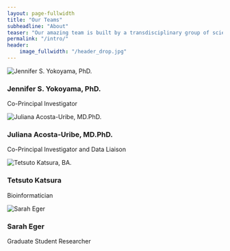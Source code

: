 ```yaml
---
layout: page-fullwidth
title: "Our Teams"
subheadline: "About"
teaser: "Our amazing team is built by a transdisciplinary group of scientists based at the University of California, San Francisco and University of California, Santa Barbara."
permalink: "/intro/"
header:
    image_fullwidth: "/header_drop.jpg"
---
```

<head>
    <link rel="stylesheet" href="{{ site.url }}{{ site.baseurl }}/assets/css/popups.css">
    <link rel="stylesheet" href="{{ site.url }}{{ site.baseurl }}/assets/css/customimg.css">
</head>

<div class="team-member">
    <div class="circle-container">
        <img class="team-img" src="{{ site.urlimg }}team/Jennifer.jpg" alt="Jennifer S. Yokoyama, PhD.">
    </div>
    <h3>Jennifer S. Yokoyama, PhD.</h3>
    <p class="text-author">Co-Principal Investigator</p>
    <div class="links">
        <a href="https://twitter.com/yokoyamalabucsf/" title="Twitter (X)">
            <i class="icon-twitter"></i>
        </a>
        <a href="https://yokoyamalab.ucsf.edu" title="Website">
            <i class="icon-globe"></i>
        </a>
    </div>
</div>

<div class="team-member">
    <div class="circle-container">
        <img class="team-img" src="{{ site.urlimg }}team/Juliana.jpg" alt="Juliana Acosta-Uribe, MD.PhD.">
    </div>
    <h3>Juliana Acosta-Uribe, MD.PhD.</h3>
    <p class="text-author">Co-Principal Investigator and Data Liaison</p>
    <div class="links">
        <a href="https://github.com/acostauribe/" title="GitHub">
            <i class="icon-github"></i>
        </a>
        <a href="https://www.linkedin.com/in/acosta-uribe/" title="Linkedin">
            <i class="icon-linkedin"></i>
        </a>
    </div>
</div>

<div class="team-member">
    <div class="circle-container">
        <img class="team-img" alt="Tetsuto Katsura, BA.">
    </div>
    <h3>Tetsuto Katsura</h3>
    <p class="text-author">Bioinformatician</p>
    <div class="links">
        <a href="https://github.com/tetsuto-k/" title="GitHub">
            <i class="icon-github"></i>
        </a>
        <a href="https://www.linkedin.com/in/tetsuto-katsura-247059232/" title="Linkedin">
            <i class="icon-linkedin"></i>
        </a>
    </div>
</div>

<div class="team-member">
    <div class="circle-container">
        <img class="team-img" alt="Sarah Eger">
    </div>
    <h3>Sarah Eger</h3>
    <p class="text-author">Graduate Student Researcher</p>
    <div class="links">
        <a href="https://github.com/" title="Placeholder">
            <i class="icon-github"></i>
        </a>
        <a href="https://www.linkedin.com/" title="Placeholder">
            <i class="icon-linkedin"></i>
        </a>
    </div>
</div>

<!---
## Features

* [Responsive Gallery][1], [Videos][2], [Grid][3], [Typography][4],...
* 100% GitHub Pages friendly 
* Easy editable navigation, footer and social media links
* Language Ready – just translate one file.
* Lots of possibilities to customize it to your needs
* Lots of different headers
* Various post formats to let your content shine
* Uses Jekyll 3.0
* Multiple possibilities to use images in different ways
* Fine typography
* Play Video and Audio with [Mediaelement.js][5]

 [1]: {{ site.url }}/design/gallery/
 [2]: {{ site.url }}/design/video/
 [3]: {{ site.url }}/design/grid/
 [4]: {{ site.url }}/design/typography/
 [5]: {{ site.url }}/design/mediaelement_js/
--->